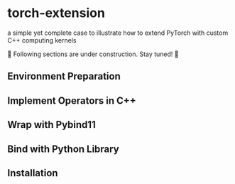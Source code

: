 # torch-extension

a simple yet complete case to illustrate how to extend PyTorch with custom C++ computing kernels

🚧 Following sections are under construction. Stay tuned! 🚧

## Environment Preparation

## Implement Operators in C++

## Wrap with Pybind11

## Bind with Python Library

## Installation
